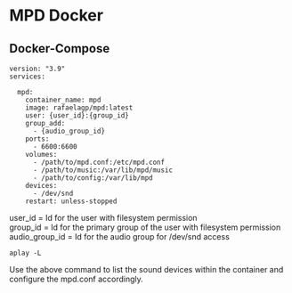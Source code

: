 # MPD Docker

## Docker-Compose
```
version: "3.9"
services:

  mpd:
    container_name: mpd
    image: rafaelagp/mpd:latest
    user: {user_id}:{group_id}
    group_add:
      - {audio_group_id}
    ports:
      - 6600:6600
    volumes:
      - /path/to/mpd.conf:/etc/mpd.conf
      - /path/to/music:/var/lib/mpd/music
      - /path/to/config:/var/lib/mpd
    devices:
      - /dev/snd
    restart: unless-stopped
 ```
    
user_id = Id for the user with filesystem permission<br>
group_id = Id for the primary group of the user with filesystem permission<br>
audio_group_id = Id for the audio group for /dev/snd access<br>

```
aplay -L
```
Use the above command to list the sound devices within the container and configure the mpd.conf accordingly.
